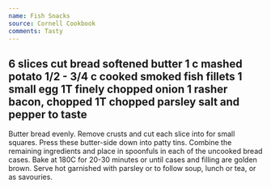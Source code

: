 ```yaml
---
name: Fish Snacks
source: Cornell Cookbook
comments: Tasty
---
```

6 slices cut bread
softened butter
1 c mashed potato
1/2 - 3/4 c cooked smoked fish fillets
1 small egg
1T finely chopped onion
1 rasher bacon, chopped
1T chopped parsley
salt and pepper to taste
---
Butter bread evenly.  Remove crusts and cut each slice into for small squares. Press these butter-side down into patty tins.  Combine the remaining ingredients and place in spoonfuls in each of the uncooked bread cases.  Bake at 180C for 20-30 minutes or until cases and filling are golden brown.  Serve hot garnished with parsley or to follow soup, lunch or tea, or as savouries.

